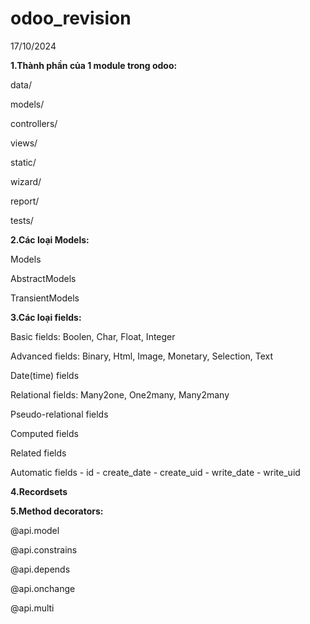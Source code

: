 # odoo_revision
17/10/2024

**1.Thành phần của 1 module trong odoo:**

data/

models/

controllers/

views/

static/

wizard/

report/

tests/ 

**2.Các loại Models:**

Models

AbstractModels

TransientModels

**3.Các loại fields:**

Basic fields: Boolen, Char, Float, Integer

Advanced fields: Binary, Html, Image, Monetary, Selection, Text

Date(time) fields

Relational fields: Many2one, One2many, Many2many

Pseudo-relational fields

Computed fields

Related fields

Automatic fields
	- id
	- create_date
	- create_uid
	- write_date
	- write_uid

**4.Recordsets**

**5.Method decorators:**

@api.model

@api.constrains

@api.depends

@api.onchange

@api.multi

